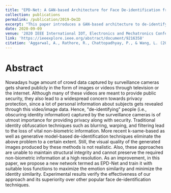 ```yaml
---
title: "EPD-Net: A GAN-based Architecture for Face De-identification from Images"
collection: publications
permalink: /publication/2019-DeID
excerpt: "This paper introduces a GAN-based architecture to de-identify the faces from public dataset for privacy protection, without the loss of other non-biometric information."
date: 2020-09-09
venue: '2020 IEEE International IOT, Electronics and Mechatronics Conference (IEMTRONICS)'
link: 'https://ieeexplore.ieee.org/abstract/document/9216358'
citation: 'Aggarwal, A., Rathore, R., Chattopadhyay, P., & Wang, L. (2020, September). EPD-Net: A GAN-based Architecture for Face De-identification from Images. In 2020 IEEE International IOT, Electronics and Mechatronics Conference (IEMTRONICS) (pp. 1-7). IEEE.'
---
```


# Abstract

Nowadays huge amount of crowd data captured by surveillance cameras gets shared publicly in the form of images or videos through television or the internet. Although many of these videos are meant to provide public security, they also lead to a widespread concern towards privacy protection, since a lot of personal information about subjects gets revealed through this video/image data. Hence, "de-identifying" people (i.e., obscuring identity information) captured by the surveillance cameras is of utmost importance for providing privacy along with security. Traditional identity obfuscation techniques such as blurring, warping, and filtering lead to the loss of vital non-biometric information. More recent k-same-based as well as generative model-based de-identification techniques eliminate the above problem to a certain extent. Still, the visual quality of the generated images produced by these methods is not realistic. Also, these approaches are unable to maintain structural integrity and cannot preserve the required non-biometric information at a high resolution. As an improvement, in this paper, we propose a new network termed as EPD-Net and train it with suitable loss functions to maximize the emotion similarity and minimize the identity similarity. Experimental results verify the effectiveness of our approach and its superiority over other popular face de-identification techniques.
